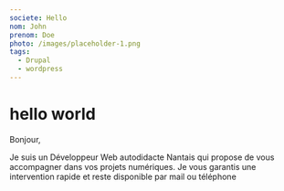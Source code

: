 ```yaml
---
societe: Hello
nom: John
prenom: Doe
photo: /images/placeholder-1.png
tags:
  - Drupal
  - wordpress
---
```


# hello world

Bonjour,

Je suis un Développeur Web autodidacte Nantais qui propose de vous accompagner dans vos projets numériques. Je vous garantis une intervention rapide et reste disponible par mail ou téléphone
